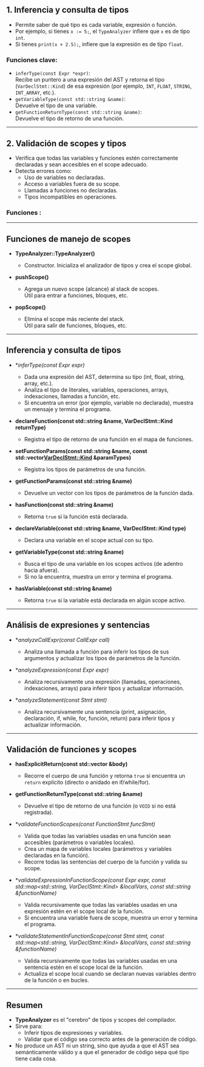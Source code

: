 
## 1. **Inferencia y consulta de tipos**

- Permite saber de qué tipo es cada variable, expresión o función.
- Por ejemplo, si tienes `x := 5;`, el `TypeAnalyzer` infiere que `x` es de tipo `int`.
- Si tienes `print(x + 2.5);`, infiere que la expresión es de tipo `float`.

### Funciones clave:
- `inferType(const Expr *expr)`:  
  Recibe un puntero a una expresión del AST y retorna el tipo (`VarDeclStmt::Kind`) de esa expresión (por ejemplo, `INT`, `FLOAT`, `STRING`, `INT_ARRAY`, etc.).
- `getVariableType(const std::string &name)`:  
  Devuelve el tipo de una variable.
- `getFunctionReturnType(const std::string &name)`:  
  Devuelve el tipo de retorno de una función.

---

## 2. **Validación de scopes y tipos**

- Verifica que todas las variables y funciones estén correctamente declaradas y sean accesibles en el scope adecuado.
- Detecta errores como:
  - Uso de variables no declaradas.
  - Acceso a variables fuera de su scope.
  - Llamadas a funciones no declaradas.
  - Tipos incompatibles en operaciones.

### Funciones :

---

## **Funciones de manejo de scopes**

- **TypeAnalyzer::TypeAnalyzer()**
  - Constructor. Inicializa el analizador de tipos y crea el scope global.

- **pushScope()**
  - Agrega un nuevo scope (alcance) al stack de scopes.  
    Útil para entrar a funciones, bloques, etc.

- **popScope()**
  - Elimina el scope más reciente del stack.  
    Útil para salir de funciones, bloques, etc.

---

## **Inferencia y consulta de tipos**

- **inferType(const Expr *expr)**
  - Dada una expresión del AST, determina su tipo (int, float, string, array, etc.).
  - Analiza el tipo de literales, variables, operaciones, arrays, indexaciones, llamadas a función, etc.
  - Si encuentra un error (por ejemplo, variable no declarada), muestra un mensaje y termina el programa.

- **declareFunction(const std::string &name, VarDeclStmt::Kind returnType)**
  - Registra el tipo de retorno de una función en el mapa de funciones.

- **setFunctionParams(const std::string &name, const std::vector<VarDeclStmt::Kind> &paramTypes)**
  - Registra los tipos de parámetros de una función.

- **getFunctionParams(const std::string &name)**
  - Devuelve un vector con los tipos de parámetros de la función dada.

- **hasFunction(const std::string &name)**
  - Retorna `true` si la función está declarada.

- **declareVariable(const std::string &name, VarDeclStmt::Kind type)**
  - Declara una variable en el scope actual con su tipo.

- **getVariableType(const std::string &name)**
  - Busca el tipo de una variable en los scopes activos (de adentro hacia afuera).
  - Si no la encuentra, muestra un error y termina el programa.

- **hasVariable(const std::string &name)**
  - Retorna `true` si la variable está declarada en algún scope activo.

---

## **Análisis de expresiones y sentencias**

- **analyzeCallExpr(const CallExpr *call)**
  - Analiza una llamada a función para inferir los tipos de sus argumentos y actualizar los tipos de parámetros de la función.

- **analyzeExpression(const Expr *expr)**
  - Analiza recursivamente una expresión (llamadas, operaciones, indexaciones, arrays) para inferir tipos y actualizar información.

- **analyzeStatement(const Stmt *stmt)**
  - Analiza recursivamente una sentencia (print, asignación, declaración, if, while, for, función, return) para inferir tipos y actualizar información.

---

## **Validación de funciones y scopes**

- **hasExplicitReturn(const std::vector<StmtPtr> &body)**
  - Recorre el cuerpo de una función y retorna `true` si encuentra un `return` explícito (directo o anidado en if/while/for).

- **getFunctionReturnType(const std::string &name)**
  - Devuelve el tipo de retorno de una función (o `VOID` si no está registrada).

- **validateFunctionScopes(const FunctionStmt *funcStmt)**
  - Valida que todas las variables usadas en una función sean accesibles (parámetros o variables locales).
  - Crea un mapa de variables locales (parámetros y variables declaradas en la función).
  - Recorre todas las sentencias del cuerpo de la función y valida su scope.

- **validateExpressionInFunctionScope(const Expr *expr, const std::map<std::string, VarDeclStmt::Kind> &localVars, const std::string &functionName)**
  - Valida recursivamente que todas las variables usadas en una expresión estén en el scope local de la función.
  - Si encuentra una variable fuera de scope, muestra un error y termina el programa.

- **validateStatementInFunctionScope(const Stmt *stmt, const std::map<std::string, VarDeclStmt::Kind> &localVars, const std::string &functionName)**
  - Valida recursivamente que todas las variables usadas en una sentencia estén en el scope local de la función.
  - Actualiza el scope local cuando se declaran nuevas variables dentro de la función o en bucles.

---

## Resumen

- **TypeAnalyzer** es el "cerebro" de tipos y scopes del compilador.
- Sirve para:
  - Inferir tipos de expresiones y variables.
  - Validar que el código sea correcto antes de la generación de código.
- No produce un AST ni un string, sino que ayuda a que el AST sea semánticamente válido y a que el generador de código sepa qué tipo tiene cada cosa.
